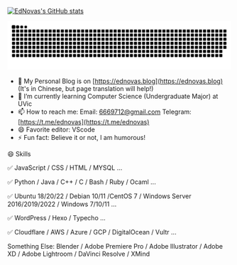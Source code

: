 [![EdNovas's GitHub stats](https://github-readme-stats.vercel.app/api?username=EdNovas)](https://github.com/anuraghazra/github-readme-stats)

![dark](https://github.com/EdNovas/gihubSNK/blob/output/github-contribution-grid-snake-dark.svg)
<!-- ![light](https://github.com/EdNovas/gihubSNK/blob/output/github-contribution-grid-snake.svg) -->


- 🔭 My Personal Blog is on [https://ednovas.blog](https://ednovas.blog) (It's in Chinese, but page translation will help!)
- 🌱 I’m currently learning Computer Science (Undergraduate Major) at UVic
- 📫 How to reach me: Email: 6669712@gmail.com Telegram: [https://t.me/ednovas](https://t.me/ednovas)
- 😄 Favorite editor: VScode
- ⚡ Fun fact: Believe it or not, I am humorous!

😄 Skills

✅ JavaScript / CSS / HTML / MYSQL ...

✅ Python / Java / C++ / C / Bash / Ruby / Ocaml ...

✅ Ubuntu 18/20/22 / Debian 10/11 /CentOS 7 / Windows Server 2016/2019/2022 / Windows 7/10/11 ...

✅ WordPress / Hexo / Typecho ...

✅ Cloudflare / AWS / Azure / GCP / DigitalOcean / Vultr ...

Something Else: Blender / Adobe Premiere Pro / Adobe Illustrator / Adobe XD / Adobe Lightroom / DaVinci Resolve / XMind
